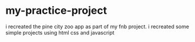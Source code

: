 # my-practice-project
i recreated the pine city zoo app as part of my fnb project.
i recreated some simple projects using html css and javascript
